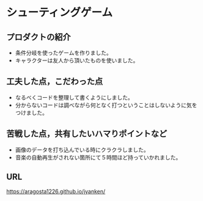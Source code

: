 # シューティングゲーム

## プロダクトの紹介

- 条件分岐を使ったゲームを作りました。
- キャラクターは友人から頂いたものを使いました。

## 工夫した点，こだわった点

- なるべくコードを整理して書くようにしました。
- 分からないコードは調べながら何となく打つということはしないように気をつけました。

## 苦戦した点，共有したいハマりポイントなど

- 画像のデータを打ち込んでいる時にクラクラしました。
- 音楽の自動再生がされない箇所にて５時間ほど持っていかれました。

## URL
https://aragosta1226.github.io/jyanken/